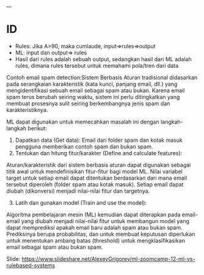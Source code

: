 __

# ID

* Rules: Jika A>90, maka cumlaude, input=>rules=>output
* ML: input dan output=> rules
* Hasil dari rules adalah sebuah output, sedangkan hasil dari ML adalah rules, dimana rules tersebut untuk memahami pola/tren dari data

Contoh email spam detection:Sistem Berbasis Aturan tradisional didasarkan pada serangkaian karakteristik (kata kunci, panjang email, dll.) yang mengidentifikasi sebuah email sebagai spam atau bukan. Karena email spam terus berubah seiring waktu, sistem ini perlu ditingkatkan yang membuat prosesnya sulit seiring berkembangnya jenis spam dan karakteristiknya.

ML dapat digunakan untuk memecahkan masalah ini dengan langkah-langkah berikut:

1. Dapatkan data (Get data): Email dari folder spam dan kotak masuk pengguna memberikan contoh spam dan bukan spam.
2. Tentukan dan hitung fitur/karakter (Define and calculate features):
   
Aturan/karakteristik dari sistem berbasis aturan dapat digunakan sebagai titik awal untuk mendefinisikan fitur-fitur bagi model ML. Nilai variabel target untuk setiap email dapat ditentukan berdasarkan dari mana email tersebut diperoleh (folder spam atau kotak masuk). Setiap email dapat diubah (dikonversi) menjadi nilai-nilai fitur dan targetnya.

3. Latih dan gunakan model (Train and use the model):
   
Algoritma pembelajaran mesin (ML) kemudian dapat diterapkan pada email-email yang diubah menjadi nilai-nilai fitur untuk membangun model yang dapat memprediksi apakah email baru adalah spam atau bukan spam. Prediksinya berupa probabilitas, dan untuk membuat keputusan diperlukan untuk menentukan ambang batas (threshold) untuk mengklasifikasikan email sebagai spam atau bukan spam.


Slide: https://www.slideshare.net/AlexeyGrigorev/ml-zoomcamp-12-ml-vs-rulebased-systems





